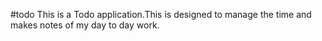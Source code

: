 #todo 
This is a Todo application.This is designed to manage the time and makes notes of my day to day work.